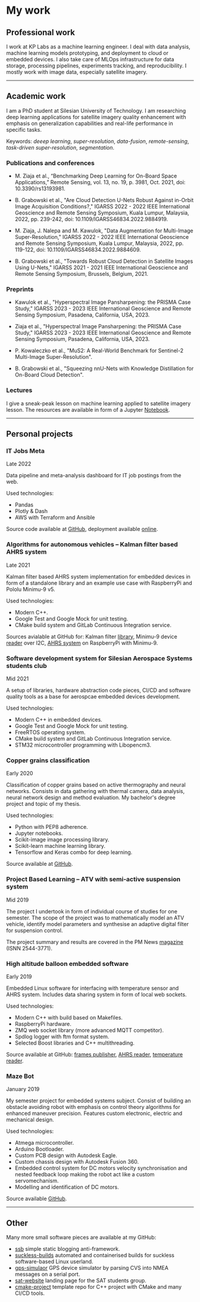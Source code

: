 # My work

## Professional work

I work at KP Labs as a machine learning engineer. I deal with data analysis,
machine learning models prototyping, and deployment to cloud or embedded
devices. I also take care of MLOps infrastructure for data storage, processing
pipelines, experiments tracking, and reproducibility. I mostly work with image
data, especially satellite imagery.

---

## Academic work

I am a PhD student at Silesian University of Technology. I am researching deep
learning applications for satellite imagery quality enhancement with emphasis on
generalization capabilities and real-life performance in specific tasks.

Keywords: *deeep learning*, *super-resolution*, *data-fusion*, *remote-sensing*,
*task-driven super-resolution*, *segmentation*.

### Publications and conferences

* M. Ziaja et al., “Benchmarking Deep Learning for On-Board Space Applications,”
  Remote Sensing, vol. 13, no. 19, p. 3981, Oct. 2021, doi: 10.3390/rs13193981.

* B. Grabowski et al., "Are Cloud Detection U-Nets Robust Against in-Orbit Image
  Acquisition Conditions?," IGARSS 2022 - 2022 IEEE International Geoscience and
  Remote Sensing Symposium, Kuala Lumpur, Malaysia, 2022, pp. 239-242, doi:
  10.1109/IGARSS46834.2022.9884919.

* M. Ziaja, J. Nalepa and M. Kawulok, "Data Augmentation for Multi-Image
  Super-Resolution," IGARSS 2022 - 2022 IEEE International Geoscience and Remote
  Sensing Symposium, Kuala Lumpur, Malaysia, 2022, pp. 119-122, doi:
  10.1109/IGARSS46834.2022.9884609.

* B. Grabowski et al., "Towards Robust Cloud Detection in Satellite Images Using
  U-Nets," IGARSS 2021 - 2021 IEEE International Geoscience and Remote Sensing
  Symposium, Brussels, Belgium, 2021.

### Preprints

* Kawulok et al., "Hyperspectral Image Pansharpening: the PRISMA Case Study,"
  IGARSS 2023 - 2023 IEEE International Geoscience and Remote Sensing Symposium,
  Pasadena, California, USA, 2023.

* Ziaja et al., "Hyperspectral Image Pansharpening: the PRISMA Case Study,"
  IGARSS 2023 - 2023 IEEE International Geoscience and Remote Sensing Symposium,
  Pasadena, California, USA, 2023.

* P. Kowaleczko et al., "MuS2: A Real-World Benchmark for Sentinel-2
  Multi-Image Super-Resolution".

* B. Grabowski et al., "Squeezing nnU-Nets with Knowledge Distillation for
  On-Board Cloud Detection".

### Lectures

I give a sneak-peak lesson on machine learning applied to satellite imagery
lesson. The resources are available in form of a Jupyter
[Notebook](https://github.com/maciejzj/ml-earth-observation-101).

---

## Personal projects

### IT Jobs Meta

Late 2022

Data pipeline and meta-analysis dashboard for IT job postings from the web.

Used technologies:

* Pandas
* Plotly & Dash
* AWS with Terraform and Ansible

Source code available at [GitHub](https://github.com/maciejzj/it-jobs-meta),
deployment available [online](https://itjobsmeta.net).

### Algorithms for autonomous vehicles – Kalman filter based AHRS system

Late 2021

Kalman filter based AHRS system implementation for embedded devices in form of a
standalone library and an example use case with RaspberryPi and Pololu Minimu-9
v5.

Used technologies:

* Modern C++.
* Google Test and Google Mock for unit testing.
* CMake build system and GitLab Continuous Integration service.

Sources avialable at GitHub for: Kalman filter
[library](https://github.com/maciejzj/kalman-ahrs), Minimu-9 device
[reader](https://github.com/maciejzj/minimu) over I2C,
[AHRS system](https://github.com/maciejzj/minimu-ahrs) on RaspberryPi
with Minimu-9.

### Software development system for Silesian Aerospace Systems students club

Mid 2021

A setup of libraries, hardware abstraction code pieces, CI/CD and software
quality tools as a base for aerospcae embedded devices development.

Used technologies:

* Modern C++ in embedded devices.
* Google Test and Google Mock for unit testing.
* FreeRTOS operating system.
* CMake build system and GitLab Continuous Integration service.
* STM32 microcontroller programming with Libopencm3.

### Copper grains classification

Early 2020

Classification of copper grains based on active thermography and neural
networks. Consists in data gathering with thermal camera, data analysis, neural
network design and method evaluation. My bachelor's degree project and topic of
my thesis.

Used technologies:

* Python with PEP8 adherence.
* Jupyter notebooks.
* Scikit-image image processing library.
* Scikit-learn machine learning library.
* Tensorflow and Keras combo for deep learning.

Source available at
[GitHub](https://github.com/maciejzj/copper-grains-classification).

### Project Based Learning – ATV with semi-active suspension system

Mid 2019

The project I undertook in form of individual course of studies for one
semester. The scope of the project was to mathematically model an ATV vehicle,
identify model parameters and synthesise an adaptive digital filter for
suspension control.

The project summary and results are covered in the PM News
[magazine](https://delibra.bg.polsl.pl/dlibra/publication/55742)
(ISNN 2544-3771).

### High altitude balloon embedded software

Early 2019

Embedded Linux software for interfacing with temperature sensor and AHRS system.
Includes data sharing system in form of local web sockets.

Used technologies:

* Modern C++ with build based on Makefiles.
* RaspberryPi hardware.
* ZMQ web socket library (more advanced MQTT competitor).
* Spdlog logger with ftm format system.
* Selected Boost libraries and C++ multithreading.

Source available at GitHub:
[frames publisher](https://github.com/maciejzj/strato-frames-publisher),
[AHRS reader](https://github.com/maciejzj/stratosphere-ahrs),
[temperature reader](https://github.com/maciejzj/stratosphere-cpu-temp).

### Maze Bot

January 2019

My semester project for embedded systems subject.
Consist of building an obstacle avoiding robot with emphasis on control theory
algorithms for enhanced maneuver precision.
Features custom electronic, electric and mechanical design.

Used technologies:

* Atmega microcontroller.
* Arduino Bootloader.
* Custom PCB design with Autodesk Eagle.
* Custom chassis design with Autodesk Fusion 360.
* Embedded control system for DC motors velocity synchronisation and nested
  feedback loop making the robot act like a custom servomechanism.
* Modelling and identification of DC motors.

Source available [GitHub](https://github.com/maciejzj/maze-bot).

---

## Other

Many more small software pieces are available at my GitHub:

* [ssb](https://github.com/maciejzj/ssb)
  simple static blogging anti-framework.
* [suckless-builds](https://github.com/maciejzj/suckless-builds)
  automated and containerised builds for suckless software-based Linux userland.
* [gps-simulaor](https://github.com/maciejzj/gps-simulator)
  GPS device simulator by parsing CVS into NMEA messages on a serial port.
* [sat-website](https://github.com/maciejzj/sat-website) landing page for the
  SAT students group.
* [cmake-project](https://github.com/maciejzj/cmake-project)
  template repo for C++ project with CMake and many CI/CD tools.
